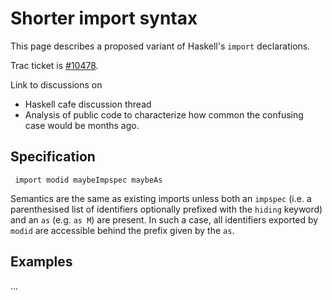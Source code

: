 # Shorter import syntax



This page describes a proposed variant of Haskell's `import` declarations.



Trac ticket is [\#10478](https://gitlab.staging.haskell.org/ghc/ghc/issues/10478).



Link to discussions on


- Haskell cafe discussion thread
- Analysis of public code to characterize how common the confusing case would be months ago.

## Specification


```wiki
 import modid maybeImpspec maybeAs
```


Semantics are the same as existing imports unless both an `impspec` (i.e.
a parenthesised list of identifiers optionally prefixed with the `hiding`
keyword) and an `as` (e.g. `as M`) are present. In such a case, all  identifiers exported by `modid` are accessible behind the prefix given by  the `as`.


## Examples



...



